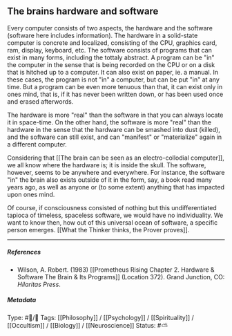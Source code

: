 ## The brains hardware and software  # 

Every computer consists of two aspects, the hardware and the software (software here includes information). The hardware in a solid-state computer is concrete and localized, consisting of the CPU, graphics card, ram, display, keyboard, etc. The software consists of programs that can exist in many  forms, including the tottaly abstract. A program can be "in" the computer in the sense that is being recorded on the CPU or on a disk that is hitched up to a computer. It can also exist on paper, ie. a manual. In these cases, the program is not "in" a computer, but can be put "in" at any time. But a program can be even more tenuous than that, it can exist only in ones mind, that is, if it has never been written down, or has been used once and erased afterwords.

The hardware is more "real" than the software in that you can always locate it in space-time. On the other hand, the software is more "real" than the hardware in the sense that the hardware can be smashed into dust (killed), and the software can still exist, and can "manifest" or "materialize" again in a different computer.

Considering that [[The brain can be seen as an electro-collodial computer]], we all know where the hardware is; it is inside the skull. The software, however, seems to be anywhere and everywhere. For instance, the software "in" the brain also exists outside of it in the form, say, a book read many years ago, as well as anyone or (to some extent) anything that has impacted upon ones mind. 

Of course, if consciousness consisted of nothing but this undifferentiated tapioca of timeless, spaceless software, we would have no individuality. We want to know then, how out of this universal ocean of software, a specific person emerges. [[What the Thinker thinks, the Prover proves]].

___

##### References

- Wilson, A. Robert. (1983) [[Prometheus Rising Chapter 2. Hardware & Software The Brain & Its Programs]] (Location 372). Grand Junction, CO: _Hilaritas Press_.

##### Metadata

Type: #🔵/🔵 
Tags:  [[Philosophy]] / [[Psychology]] / [[Spirituality]] / [[Occultism]] / [[Biology]] / [[Neuroscience]]
Status: #⛅️ 